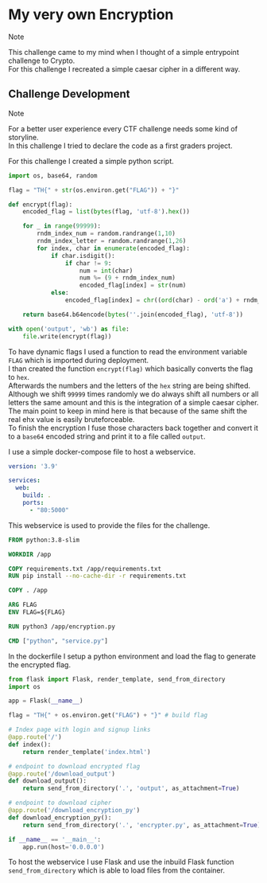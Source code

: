 # My very own Encryption

> [!NOTE]
>
> This challenge came to my mind when I thought of a simple entrypoint challenge to Crypto. <br/>
> For this challenge I recreated a simple caesar cipher in a different way. 

## Challenge Development

> [!NOTE]
> 
> For a better user experience every CTF challenge needs some kind of storyline. <br/>
> In this challenge I tried to declare the code as a first graders project. 

For this challenge I created a simple python script. <br/>
```py
import os, base64, random

flag = "TH{" + str(os.environ.get("FLAG")) + "}"

def encrypt(flag):
    encoded_flag = list(bytes(flag, 'utf-8').hex())

    for _ in range(99999):
        rndm_index_num = random.randrange(1,10)
        rndm_index_letter = random.randrange(1,26)
        for index, char in enumerate(encoded_flag):
            if char.isdigit():
                if char != 9:
                    num = int(char)
                    num %= (9 + rndm_index_num)
                    encoded_flag[index] = str(num)
            else:
                encoded_flag[index] = chr((ord(char) - ord('a') + rndm_index_letter) % 26 + ord('a'))

    return base64.b64encode(bytes(''.join(encoded_flag), 'utf-8'))

with open('output', 'wb') as file: 
    file.write(encrypt(flag))
```

To have dynamic flags I used a function to read the environment variable `FLAG` which is imported during deployment. <br/>
I than created the function `encrypt(flag)` which basically converts the flag to `hex`. <br/>
Afterwards the numbers and the letters of the `hex` string are being shifted. <br/>
Although we shift `99999` times randomly we do always shift all numbers or all letters the same amount and this is the integration of a simple caesar cipher. <br/>
The main point to keep in mind here is that because of the same shift the real ehx value is easily bruteforceable. <br/>
To finish the encryption I fuse those characters back together and convert it to a `base64` encoded string and print it to a file called `output`. <br/>

I use a simple docker-compose file to host a webservice. <br/>
```yml
version: '3.9'

services:
  web:
    build: .
    ports:
      - "80:5000"
```

This webservice is used to provide the files for the challenge. <br/>
```Dockerfile
FROM python:3.8-slim

WORKDIR /app

COPY requirements.txt /app/requirements.txt
RUN pip install --no-cache-dir -r requirements.txt

COPY . /app

ARG FLAG
ENV FLAG=${FLAG}

RUN python3 /app/encryption.py

CMD ["python", "service.py"]
```

In the dockerfile I setup a python environment and load the flag to generate the encrypted flag. <br/>
```py
from flask import Flask, render_template, send_from_directory
import os

app = Flask(__name__)

flag = "TH{" + os.environ.get("FLAG") + "}" # build flag

# Index page with login and signup links
@app.route('/')
def index():
    return render_template('index.html')

# endpoint to download encrypted flag
@app.route('/download_output')
def download_output():
    return send_from_directory('.', 'output', as_attachment=True)

# endpoint to download cipher
@app.route('/download_encryption_py')
def download_encryption_py():
    return send_from_directory('.', 'encrypter.py', as_attachment=True)

if __name__ == '__main__':
    app.run(host='0.0.0.0')
```

To host the webservice I use Flask and use the inbuild Flask function `send_from_directory` which is able to load files from the container. <br/>